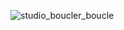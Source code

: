 ![studio_boucler_boucle](https://user-images.githubusercontent.com/112189528/224035893-35e256d0-39f7-4bce-9799-65ab3dfedfb6.png)

